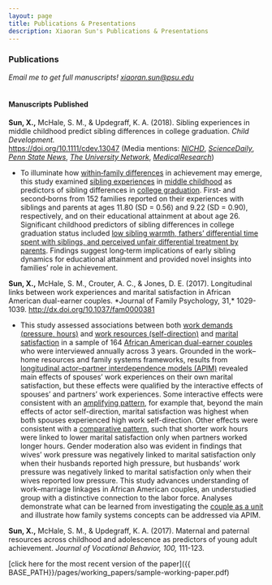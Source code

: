 ```yaml
---
layout: page
title: Publications & Presentations
description: Xiaoran Sun's Publications & Presentations
---
```




### Publications
*Email me to get full manuscripts! xiaoran.sun@psu.edu*<br/>
  <br/>
#### Manuscripts Published
<b>Sun, X.,</b> McHale, S. M., & Updegraff, K. A. (2018). Sibling experiences in middle childhood predict sibling differences in college graduation. *Child Development.* <br/> <a href="https://doi.org/10.1111/cdev.13047">https://doi.org/10.1111/cdev.13047</a>
(Media mentions: <a href="https://www.nichd.nih.gov/newsroom/releases/062618-siblings">*NICHD*</a>, <a href="https://www.sciencedaily.com/releases/2018/04/180417115808.htm">*ScienceDaily*</a>, <a href="https://news.psu.edu/story/524771/2018/06/18/research/childhood-sibling-dynamics-may-predict-differences-college">*Penn State News*</a>, <a href="https://www.tun.com/blog/sibling-relationships-predict-educational-success/">*The University Network*</a>, <a href="https://medicalresearch.com/author-interviews/sibling-closeness-in-middle-school-predicts-differences-in-college-graduation/42678/">*MedicalResearch*</a>)
  <br/>
<ul>
<li>To illuminate how <u>within‐family differences</u> in achievement may emerge, this study examined <u>sibling experiences</u> in <u>middle childhood</u> as predictors of sibling differences in <u>college graduation</u>. First‐ and second‐borns from 152 families reported on their experiences with siblings and parents at ages 11.80 (SD = 0.56) and 9.22 (SD = 0.90), respectively, and on their educational attainment at about age 26. Significant childhood predictors of sibling differences in college graduation status included <u>low sibling warmth, fathers’ differential time spent with siblings, and perceived unfair differential treatment by parents</u>. Findings suggest long‐term implications of early sibling dynamics for educational attainment and provided novel insights into families’ role in achievement.</li>
</ul>
<b>Sun, X.,</b> McHale, S. M., Crouter, A. C., & Jones, D. E. (2017). Longitudinal links between work experiences and marital satisfaction in African American dual-earner couples. *Journal of Family Psychology, 31,* 1029-1039. <a href="http://dx.doi.org/10.1037/fam0000381">http://dx.doi.org/10.1037/fam0000381</a>
<ul>
<li>This study assessed associations between both <u>work demands (pressure, hours)</u> and <u>work resources (self-direction)</u> and <u>marital satisfaction</u> in a sample of 164 <u>African American dual-earner couples</u> who were interviewed annually across 3 years. Grounded in the work–home resources and family systems frameworks, results from <u>longitudinal actor–partner interdependence models (APIM)</u> revealed main effects of spouses’ work experiences on their own marital satisfaction, but these effects were qualified by the interactive effects of spouses’ and partners’ work experiences. Some interactive effects were consistent with an <u>amplifying pattern</u>, for example that, beyond the main effects of actor self-direction, marital satisfaction was highest when both spouses experienced high work self-direction. Other effects were consistent with a <u>comparative pattern</u>, such that shorter work hours were linked to lower marital satisfaction only when partners worked longer hours. Gender moderation also was evident in findings that wives’ work pressure was negatively linked to marital satisfaction only when their husbands reported high pressure, but husbands’ work pressure was negatively linked to marital satisfaction only when their wives reported low pressure. This study advances understanding of work–marriage linkages in African American couples, an understudied group with a distinctive connection to the labor force. Analyses demonstrate what can be learned from investigating the <u>couple as a unit</u> and illustrate how family systems concepts can be addressed via APIM. </li>
</ul>

<b>Sun, X.,</b> McHale, S. M., & Updegraff, K. A. (2017). Maternal and paternal resources across childhood and adolescence as predictors of young adult achievement. *Journal of Vocational Behavior, 100,* 111-123.

[click here for the most recent version of the paper]({{ BASE_PATH}}/pages/working_papers/sample-working-paper.pdf)


<!-- Note: this is how to write a comment in HTML. Everything in here won't show up on your webpage.-->

<!--
To increase the size of the title, use fewer # in front of the paper title.
To decrease the size of the title, use more #. 
To remove the italics, remove the * before and after the description
To remove the underline from the title, remove the <u> tags (<u> and </u>)
-->
